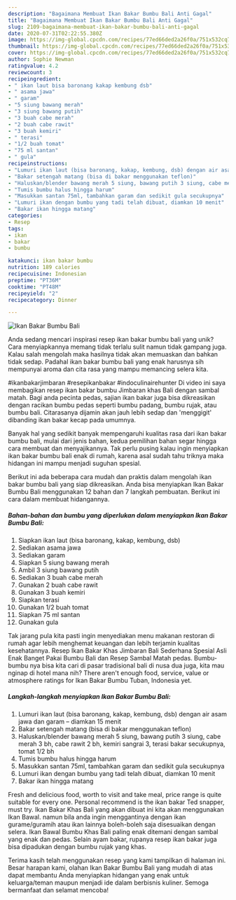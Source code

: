 ```yaml
---
description: "Bagaimana Membuat Ikan Bakar Bumbu Bali Anti Gagal"
title: "Bagaimana Membuat Ikan Bakar Bumbu Bali Anti Gagal"
slug: 2109-bagaimana-membuat-ikan-bakar-bumbu-bali-anti-gagal
date: 2020-07-31T02:22:55.380Z
image: https://img-global.cpcdn.com/recipes/77ed66ded2a26f0a/751x532cq70/ikan-bakar-bumbu-bali-foto-resep-utama.jpg
thumbnail: https://img-global.cpcdn.com/recipes/77ed66ded2a26f0a/751x532cq70/ikan-bakar-bumbu-bali-foto-resep-utama.jpg
cover: https://img-global.cpcdn.com/recipes/77ed66ded2a26f0a/751x532cq70/ikan-bakar-bumbu-bali-foto-resep-utama.jpg
author: Sophie Newman
ratingvalue: 4.2
reviewcount: 3
recipeingredient:
- " ikan laut bisa baronang kakap kembung dsb"
- " asama jawa"
- " garam"
- "5 siung bawang merah"
- "3 siung bawang putih"
- "3 buah cabe merah"
- "2 buah cabe rawit"
- "3 buah kemiri"
- " terasi"
- "1/2 buah tomat"
- "75 ml santan"
- " gula"
recipeinstructions:
- "Lumuri ikan laut (bisa baronang, kakap, kembung, dsb) dengan air asam jawa dan garam – diamkan 15 menit"
- "Bakar setengah matang (bisa di bakar menggunakan teflon)"
- "Haluskan/blender bawang merah 5 siung, bawang putih 3 siung, cabe merah 3 bh, cabe rawit 2 bh, kemiri sangrai 3, terasi bakar secukupnya, tomat 1/2 bh"
- "Tumis bumbu halus hingga harum"
- "Masukkan santan 75ml, tambahkan garam dan sedikit gula secukupnya"
- "Lumuri ikan dengan bumbu yang tadi telah dibuat, diamkan 10 menit"
- "Bakar ikan hingga matang"
categories:
- Resep
tags:
- ikan
- bakar
- bumbu

katakunci: ikan bakar bumbu 
nutrition: 189 calories
recipecuisine: Indonesian
preptime: "PT36M"
cooktime: "PT48M"
recipeyield: "2"
recipecategory: Dinner

---
```



![Ikan Bakar Bumbu Bali](https://img-global.cpcdn.com/recipes/77ed66ded2a26f0a/751x532cq70/ikan-bakar-bumbu-bali-foto-resep-utama.jpg)

Anda sedang mencari inspirasi resep ikan bakar bumbu bali yang unik? Cara menyiapkannya memang tidak terlalu sulit namun tidak gampang juga. Kalau salah mengolah maka hasilnya tidak akan memuaskan dan bahkan tidak sedap. Padahal ikan bakar bumbu bali yang enak harusnya sih mempunyai aroma dan cita rasa yang mampu memancing selera kita.

#ikanbakarjimbaran #resepikanbakar #indoculinairehunter Di video ini saya membagikan resep ikan bakar bumbu Jimbaran khas Bali dengan sambal matah. Bagi anda pecinta pedas, sajian ikan bakar juga bisa dikreasikan dengan racikan bumbu pedas seperti bumbu padang, bumbu rujak, atau bumbu bali. Citarasanya dijamin akan jauh lebih sedap dan &#39;menggigit&#39; dibanding ikan bakar kecap pada umumnya.

Banyak hal yang sedikit banyak mempengaruhi kualitas rasa dari ikan bakar bumbu bali, mulai dari jenis bahan, kedua pemilihan bahan segar hingga cara membuat dan menyajikannya. Tak perlu pusing kalau ingin menyiapkan ikan bakar bumbu bali enak di rumah, karena asal sudah tahu triknya maka hidangan ini mampu menjadi suguhan spesial.


Berikut ini ada beberapa cara mudah dan praktis dalam mengolah ikan bakar bumbu bali yang siap dikreasikan. Anda bisa menyiapkan Ikan Bakar Bumbu Bali menggunakan 12 bahan dan 7 langkah pembuatan. Berikut ini cara dalam membuat hidangannya.

<!--inarticleads1-->

##### Bahan-bahan dan bumbu yang diperlukan dalam menyiapkan Ikan Bakar Bumbu Bali:

1. Siapkan  ikan laut (bisa baronang, kakap, kembung, dsb)
1. Sediakan  asama jawa
1. Sediakan  garam
1. Siapkan 5 siung bawang merah
1. Ambil 3 siung bawang putih
1. Sediakan 3 buah cabe merah
1. Gunakan 2 buah cabe rawit
1. Gunakan 3 buah kemiri
1. Siapkan  terasi
1. Gunakan 1/2 buah tomat
1. Siapkan 75 ml santan
1. Gunakan  gula


Tak jarang pula kita pasti ingin menyediakan menu makanan restoran di rumah agar lebih menghemat keuangan dan lebih terjamin kualitas kesehatannya. Resep Ikan Bakar Khas Jimbaran Bali Sederhana Spesial Asli Enak Banget Pakai Bumbu Bali dan Resep Sambal Matah pedas. Bumbu-bumbu nya bisa kita cari di pasar tradisional bali di nusa dua juga, kita mau nginap di hotel mana nih? There aren&#39;t enough food, service, value or atmosphere ratings for Ikan Bakar Bumbu Tuban, Indonesia yet. 

<!--inarticleads2-->

##### Langkah-langkah menyiapkan Ikan Bakar Bumbu Bali:

1. Lumuri ikan laut (bisa baronang, kakap, kembung, dsb) dengan air asam jawa dan garam – diamkan 15 menit
1. Bakar setengah matang (bisa di bakar menggunakan teflon)
1. Haluskan/blender bawang merah 5 siung, bawang putih 3 siung, cabe merah 3 bh, cabe rawit 2 bh, kemiri sangrai 3, terasi bakar secukupnya, tomat 1/2 bh
1. Tumis bumbu halus hingga harum
1. Masukkan santan 75ml, tambahkan garam dan sedikit gula secukupnya
1. Lumuri ikan dengan bumbu yang tadi telah dibuat, diamkan 10 menit
1. Bakar ikan hingga matang


Fresh and delicious food, worth to visit and take meal, price range is quite suitable for every one. Personal recommend is the ikan bakar Ted snapper, must try. Ikan Bakar Khas Bali yang akan dibuat ini kita akan menggunakan Ikan Bawal. namun bila anda ingin menggantinya dengan ikan gurame/guramih atau ikan lainnya boleh-boleh saja disesuaikan dengan selera. Ikan Bawal Bumbu Khas Bali paling enak ditemani dengan sambal yang enak dan pedas. Selain ayam bakar, rupanya resep ikan bakar juga bisa dipadukan dengan bumbu rujak yang khas. 

Terima kasih telah menggunakan resep yang kami tampilkan di halaman ini. Besar harapan kami, olahan Ikan Bakar Bumbu Bali yang mudah di atas dapat membantu Anda menyiapkan hidangan yang enak untuk keluarga/teman maupun menjadi ide dalam berbisnis kuliner. Semoga bermanfaat dan selamat mencoba!
